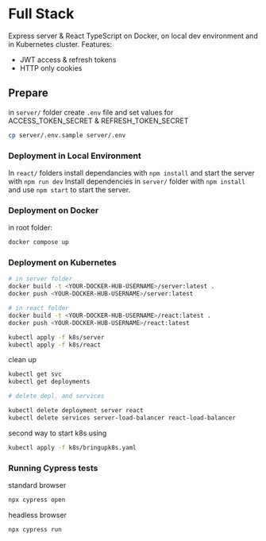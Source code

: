 # Full Stack

Express server & React TypeScript on Docker, on local dev environment and in Kubernetes cluster. 
Features: 
- JWT access & refresh tokens 
- HTTP only cookies

## Prepare

in `server/` folder create `.env` file  and set values for ACCESS_TOKEN_SECRET & REFRESH_TOKEN_SECRET

```sh
cp server/.env.sample server/.env
```

### Deployment in Local Environment

In `react/` folders install dependancies with `npm install` and start the server with `npm run dev` 
Install dependencies in `server/` folder with `npm install` and use `npm start` to start the server. 

### Deployment on Docker

in root folder:

```sh
docker compose up
```

### Deployment on Kubernetes

```sh
# in server folder
docker build -t <YOUR-DOCKER-HUB-USERNAME>/server:latest .
docker push <YOUR-DOCKER-HUB-USERNAME>/server:latest

# in react folder
docker build -t <YOUR-DOCKER-HUB-USERNAME>/react:latest .
docker push <YOUR-DOCKER-HUB-USERNAME>/react:latest

kubectl apply -f k8s/server
kubectl apply -f k8s/react
```

clean up

```sh
kubectl get svc
kubectl get deployments

# delete depl. and services

kubectl delete deployment server react
kubectl delete services server-load-balancer react-load-balancer
```

second way to start k8s using 

```sh
kubectl apply -f k8s/bringupk8s.yaml
```

### Running Cypress tests

standard browser
```sh
npx cypress open
```

headless browser
```sh
npx cypress run
```
